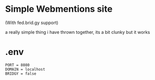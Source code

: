 # Simple Webmentions site
(With fed.brid.gy support)

a really simple thing i have thrown together, its a bit clunky but it works

# .env
```
PORT = 8080
DOMAIN = localhost
BRIDGY = false
```